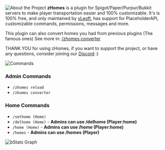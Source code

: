 ![About the Project](https://cdn.modrinth.com/data/cached_images/2939adae27590da621f6332a61d92a12bd474204.png)
**zHomes** is a plugin for Spigot/Paper/Purpur/Bukkit servers to make player transportation easier and 100% customizable.
It's is 100% free, and only maintained by [yLeoft](https://github.com/yL3oft), has support for PlaceholderAPI, customizable commands, permissions, messages and more.

This plugin can also convert homes you had from previous plugins (The famous ones) See more in: [/zhomes converter](https://github.com/yL3oft/zHomes/wiki/Commands-&-Permissions#zhomes-converter)

THANK YOU for using zHomes, if you want to support the project, or have any questions, consider joining our [Discord](https://discord.gg/yCdhVDgn4K) :)

![Commands](https://cdn.modrinth.com/data/cached_images/cb455c702cf3974b3c5394e22cc3e709f7dd0761.png)

### Admin Commands
- `/zhomes reload`
- `/zhomes converter`

### Home Commands
- `/sethome (Home)`
- `/delhome (Home)` - **Admins can use /delhome (Player:home)**
- `/home (Home)` - **Admins can use /home (Player:home)**
- `/homes` - **Admins can use /homes (Player)**

![bStats Graph](https://bstats.org/signatures/bukkit/zHomes.svg)
